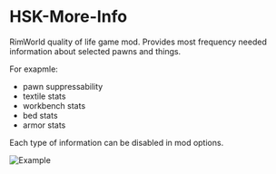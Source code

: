 # HSK-More-Info

RimWorld quality of life game mod. 
Provides most frequency needed information about selected pawns and things.

For exapmle:
- pawn suppressability
- textile stats
- workbench stats
- bed stats
- armor stats

Each type of information can be disabled in mod options.

![Example](https://user-images.githubusercontent.com/34233184/116244734-e24ffa00-a770-11eb-9bb3-719764c4b32c.png)
